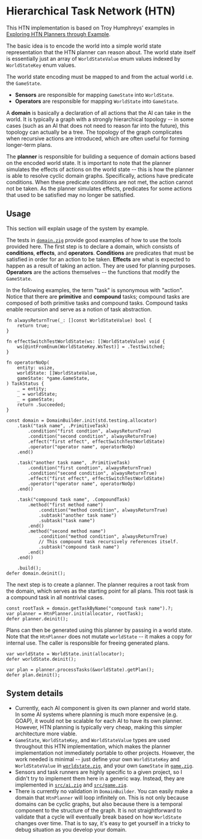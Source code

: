 # Hierarchical Task Network (HTN)

This HTN implementation is based on Troy Humphreys' examples in [Exploring HTN Planners through Example](https://www.gameaipro.com/GameAIPro/GameAIPro_Chapter12_Exploring_HTN_Planners_through_Example.pdf).

The basic idea is to encode the world into a simple world state representation that the HTN planner can reason about.
The world state itself is essentially just an array of `WorldStateValue` enum values indexed by `WorldStateKey` enum values.

The world state encoding must be mapped to and from the actual world i.e. the `GameState`.
- **Sensors** are responsible for mapping `GameState` into `WorldState`.
- **Operators** are responsible for mapping `WorldState` into `GameState`.

A **domain** is basically a declaration of all actions that the AI can take in the world.
It is typically a graph with a strongly hierarchical topology -- in some cases (such as an AI that does not need to reason far into the future), this topology can actually be a tree. 
The topology of the graph complicates when recursive actions are introduced, which are often useful for forming longer-term plans.

The **planner** is responsible for building a sequence of domain actions based on the encoded world state.
It is important to note that the planner simulates the effects of actions on the world state -- this is how the planner is able to resolve cyclic domain graphs.
Specifically, actions have predicate conditions.
When these predicate conditions are not met, the action cannot not be taken.
As the planner simulates effects, predicates for some actions that used to be satisfied may no longer be satisfied.


## Usage
This section will explain usage of the system by example.

The tests in [`domain.zig`](./domain.zig) provide good examples of how to use the tools provided here.
The first step is to declare a domain, which consists of **conditions**, **effects**, and **operators**.
**Conditions** are predicates that must be satisfied in order for an action to be taken.
**Effects** are what is expected to happen as a result of taking an action. They are used for planning purposes.
**Operators** are the actions themselves -- the functions that modify the `GameState`.

In the following examples, the term "task" is synonymous with "action".
Notice that there are **primitive** and **compound** tasks; compound tasks are composed of both primitive tasks and compound tasks.
Compound tasks enable recursion and serve as a notion of task abstraction.
```zig
fn alwaysReturnTrue(_: []const WorldStateValue) bool {
    return true;
}

fn effectSwitchTestWorldState(ws: []WorldStateValue) void {
    ws[@intFromEnum(WorldStateKey.WsTest)] = .TestSwitched;
}

fn operatorNoOp(
    entity: usize, 
    worldState: []WorldStateValue, 
    gameState: *game.GameState,
) TaskStatus {
    _ = entity;
    _ = worldState;
    _ = gameState;
    return .Succeeded;
}

const domain = DomainBuilder.init(std.testing.allocator)
    .task("task name", .PrimitiveTask)
        .condition("first condtion", alwaysReturnTrue)
        .condition("second condition", alwaysReturnTrue)
        .effect("first effect", effectSwitchTestWorldState)
        .operator("operator name", operatorNoOp)
    .end()

    .task("another task name", .PrimitiveTask)
        .condition("first condtion", alwaysReturnTrue)
        .condition("second condition", alwaysReturnTrue)
        .effect("first effect", effectSwitchTestWorldState)
        .operator("operator name", operatorNoOp)
    .end()

    .task("compound task name", .CompoundTask)
        .method("first method name")
            .condition("method condition", alwaysReturnTrue)
            .subtask("another task name")
            .subtask("task name")
        .end()
        .method("second method name")
            .condition("method condition", alwaysReturnTrue)
            // This compound task recursively references itself.
            .subtask("compound task name")
        .end()
    .end()

    .build();
defer domain.deinit();
```

The next step is to create a planner.
The planner requires a root task from the domain, which serves as the starting point for all plans.
This root task is a compound task in all nontrivial cases.
```zig
const rootTask = domain.getTaskByName("compound task name").?;
var planner = HtnPlanner.init(allocator, rootTask);
defer planner.deinit();
```

Plans can then be generated using this planner by passing in a world state.
Note that the `HtnPlanner` does not mutate `worldState` -- it makes a copy for internal use.
The caller is responsible for freeing generated plans.
```zig
var worldState = WorldState.init(allocator);
defer worldState.deinit();

var plan = planner.processTasks(&worldState).getPlan();
defer plan.deinit();
```


## System details
- Currently, each AI component is given its own planner and world state. In some AI systems where planning is much more expensive (e.g. GOAP), it would not be scalable for each AI to have its own planner. However, HTN planning is typically very cheap, making this simpler architecture more viable.
- `GameState`, `WorldStateKey`, and `WorldStateValue` types are used throughout this HTN implementation, which makes the planner implementation not immediately portable to other projects. However, the work needed is minimal -- just define your own `WorldStateKey` and `WorldStateValue` in [`worldstate.zig`](./worldstate.zig), and your own `GameState` in [`game.zig`](../game.zig).
- Sensors and task runners are highly specific to a given project, so I didn't try to implement them here in a generic way. Instead, they are implemented in [`src/ai.zig`](../ai.zig) and [`src/game.zig`](../game.zig). 
- There is currently no validation in `DomainBuilder`. You can easily make a domain that `HtnPlanner` will loop infinitely on. This is not only because domains can be cyclic graphs, but also because there is a temporal component to the structure of the graph. It is not straightforward to validate that a cycle will eventually break based on how `WorldState` changes over time. That is to say, it's easy to get yourself in a tricky to debug situation as you develop your domain.

